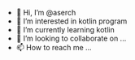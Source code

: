 - 👋 Hi, I’m @aserch
- 👀 I’m interested in kotlin program
- 🌱 I’m currently learning kotlin
- 💞️ I’m looking to collaborate on ...
- 📫 How to reach me ...

<!---
aserch/aserch is a ✨ special ✨ repository because its `README.md` (this file) appears on your GitHub profile.
You can click the Preview link to take a look at your changes.
--->
